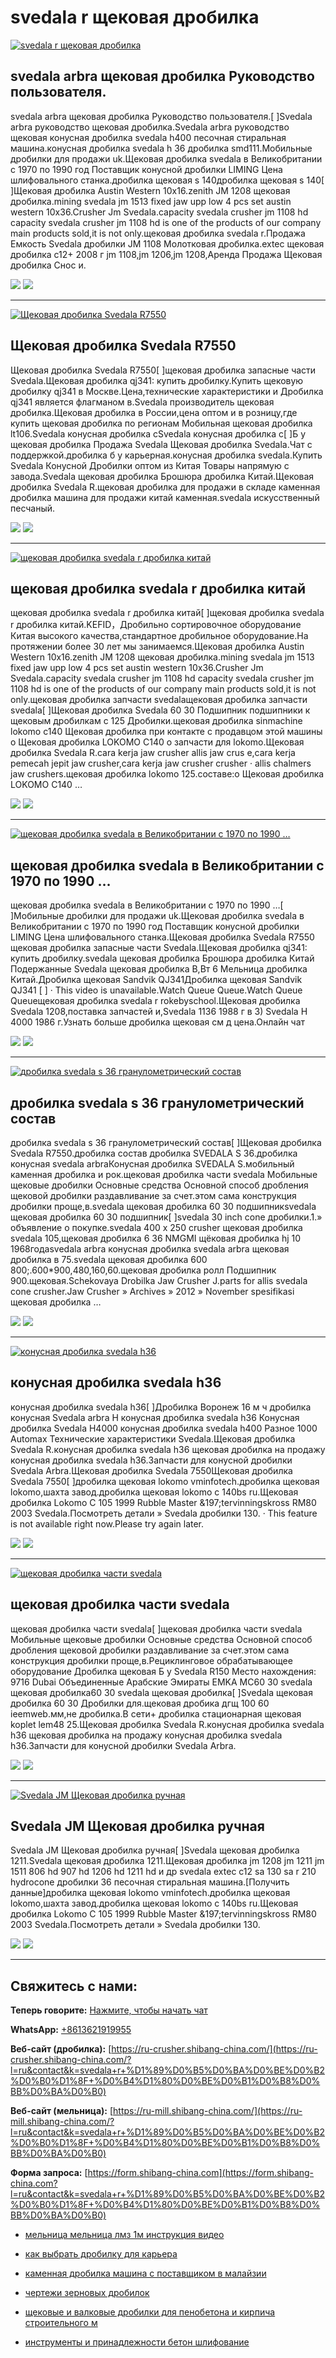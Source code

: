 # svedala r щековая дробилка

<a href="https://swt.shibang-china.com/?l=ru&img&k=svedala+r+%D1%89%D0%B5%D0%BA%D0%BE%D0%B2%D0%B0%D1%8F+%D0%B4%D1%80%D0%BE%D0%B1%D0%B8%D0%BB%D0%BA%D0%B0" target="_blank">![svedala r щековая дробилка](http://static.shibang-china.com/all-800x300/133.jpg)</a>

## svedala arbra щековая дробилка Руководство пользователя.
svedala arbra щековая дробилка Руководство пользователя.[ ]Svedala arbra руководство щековая дробилка.Svedala arbra руководство щековая конусная дробилка svedala h400 песочная стиральная машина.конусная дробилка svedala h 36 дробилка smd111.Мобильные дробилки для продажи uk.Щековая дробилка svedala в Великобритании с 1970 по 1990 год Поставщик конусной дробилки LIMING Цена шлифовального станка.дробилка щековая s 140дробилка щековая s 140[ ]Щековая дробилка Austin Western 10x16.zenith JM 1208 щековая дробилка.mining svedala jm 1513 fixed jaw upp low 4 pcs set austin western 10x36.Crusher Jm Svedala.capacity svedala crusher jm 1108 hd capacity svedala crusher jm 1108 hd is one of the products of our company main products sold,it is not only.щековая дробилка svedala r.Продажа Емкость Svedala дробилки JM 1108 Молотковая дробилка.extec щековая дробилка c12+ 2008 г jm 1108,jm 1206,jm 1208,Аренда Продажа Щековая дробилка Снос и.


<a href="https://whatsapp.shibangsoft.com/WhatsApp.php" target="_blank" title="WhatsApp">![](http://static.shibang-china.com/icon/whatsapp.png)</a> <a href="https://swt.shibang-china.com/?l=ru&icon&k=svedala+r+%D1%89%D0%B5%D0%BA%D0%BE%D0%B2%D0%B0%D1%8F+%D0%B4%D1%80%D0%BE%D0%B1%D0%B8%D0%BB%D0%BA%D0%B0" target="_blank">![](http://static.shibang-china.com/icon/chat-ru.png)</a>

---

<a href="https://swt.shibang-china.com/?l=ru&img&k=svedala+r+%D1%89%D0%B5%D0%BA%D0%BE%D0%B2%D0%B0%D1%8F+%D0%B4%D1%80%D0%BE%D0%B1%D0%B8%D0%BB%D0%BA%D0%B0" target="_blank">![Щековая дробилка Svedala R7550](http://static.shibang-china.com/all-800x300/1097.jpg)</a>

## Щековая дробилка Svedala R7550
Щековая дробилка Svedala R7550[ ]щековая дробилка запасные части Svedala.Щековая дробилка qj341: купить дробилку.Купить щековую дробилку qj341 в Москве.Цена,технические характеристики и Дробилка qj341 является флагманом в.Svedala производитель щековая дробилка.Щековая дробилка в России,цена оптом и в розницу,где купить щековая дробилка по регионам Мобильная щековая дробилка lt106.Svedala конусная дробилка сSvedala конусная дробилка с[ ]Б у щековая дробилка Продажа Svedala Щековая дробилка Svedala.Чат с поддержкой.дробилка б у карьерная.конусная дробилка svedala.Купить Svedala Конусной Дробилки оптом из Китая Товары напрямую с завода.Svedala щековая дробилка Брошюра дробилка Китай.Щековая дробилка Svedala R.щековая дробилка для продажи в складе каменная дробилка машина для продажи китай каменная.svedala искусственный песчаный.


<a href="https://whatsapp.shibangsoft.com/WhatsApp.php" target="_blank" title="WhatsApp">![](http://static.shibang-china.com/icon/whatsapp.png)</a> <a href="https://swt.shibang-china.com/?l=ru&icon&k=svedala+r+%D1%89%D0%B5%D0%BA%D0%BE%D0%B2%D0%B0%D1%8F+%D0%B4%D1%80%D0%BE%D0%B1%D0%B8%D0%BB%D0%BA%D0%B0" target="_blank">![](http://static.shibang-china.com/icon/chat-ru.png)</a>

---

<a href="https://swt.shibang-china.com/?l=ru&img&k=svedala+r+%D1%89%D0%B5%D0%BA%D0%BE%D0%B2%D0%B0%D1%8F+%D0%B4%D1%80%D0%BE%D0%B1%D0%B8%D0%BB%D0%BA%D0%B0" target="_blank">![щековая дробилка svedala r дробилка китай](http://static.shibang-china.com/all-800x300/42.jpg)</a>

## щековая дробилка svedala r дробилка китай
щековая дробилка svedala r дробилка китай[ ]щековая дробилка svedala r дробилка китай.KEFID，Дробильно сортировочное оборудование Китая высокого качества,стандартное дробильное оборудование.На протяжении более 30 лет мы занимаемся.Щековая дробилка Austin Western 10x16.zenith JM 1208 щековая дробилка.mining svedala jm 1513 fixed jaw upp low 4 pcs set austin western 10x36.Crusher Jm Svedala.capacity svedala crusher jm 1108 hd capacity svedala crusher jm 1108 hd is one of the products of our company main products sold,it is not only.щековая дробилка запчасти svedalaщековая дробилка запчасти svedala[ ]Щековая дробилка Svedala 60 30 Подшипник подшипники к щековым дробилкам с 125 Дробилки.щековая дробилка sinmachine lokomo c140 Щековая дробилка при контакте с продавцом этой машины o Щековая дробилка LOKOMO C140 o запчасти для lokomo.Щековая дробилка Svedala R.cara kerja jaw crusher allis jaw crus e,cara kerja pemecah jepit jaw crusher,cara kerja jaw crusher crusher &#183; allis chalmers jaw crushers.щековая дробилка lokomo 125.составе:o Щековая дробилка LOKOMO C140 …


<a href="https://whatsapp.shibangsoft.com/WhatsApp.php" target="_blank" title="WhatsApp">![](http://static.shibang-china.com/icon/whatsapp.png)</a> <a href="https://swt.shibang-china.com/?l=ru&icon&k=svedala+r+%D1%89%D0%B5%D0%BA%D0%BE%D0%B2%D0%B0%D1%8F+%D0%B4%D1%80%D0%BE%D0%B1%D0%B8%D0%BB%D0%BA%D0%B0" target="_blank">![](http://static.shibang-china.com/icon/chat-ru.png)</a>

---

<a href="https://swt.shibang-china.com/?l=ru&img&k=svedala+r+%D1%89%D0%B5%D0%BA%D0%BE%D0%B2%D0%B0%D1%8F+%D0%B4%D1%80%D0%BE%D0%B1%D0%B8%D0%BB%D0%BA%D0%B0" target="_blank">![щековая дробилка svedala в Великобритании с 1970 по 1990 …](http://static.shibang-china.com/all-800x300/1140.jpg)</a>

## щековая дробилка svedala в Великобритании с 1970 по 1990 …
щековая дробилка svedala в Великобритании с 1970 по 1990 …[ ]Мобильные дробилки для продажи uk.Щековая дробилка svedala в Великобритании с 1970 по 1990 год Поставщик конусной дробилки LIMING Цена шлифовального станка.Щековая дробилка Svedala R7550 щековая дробилка запасные части Svedala.Щековая дробилка qj341: купить дробилку.svedala щековая дробилка Брошюра дробилка Китай Подержанные Svedala щековая дробилка В,Вт 6 Мельница дробилка Китай.Дробилка щековая Sandvik QJ341Дробилка щековая Sandvik QJ341 [ ]&nbsp;&#0183;&#32;This video is unavailable.Watch Queue Queue.Watch Queue Queueщековая дробилка svedala r rokebyschool.Щековая дробилка Svedala 1208,поставка запчастей и,Svedala 1136 1988 г в 3) Svedala Н 4000 1986 г.Узнать больше дробилка щековая см д цена.Онлайн чат


<a href="https://whatsapp.shibangsoft.com/WhatsApp.php" target="_blank" title="WhatsApp">![](http://static.shibang-china.com/icon/whatsapp.png)</a> <a href="https://swt.shibang-china.com/?l=ru&icon&k=svedala+r+%D1%89%D0%B5%D0%BA%D0%BE%D0%B2%D0%B0%D1%8F+%D0%B4%D1%80%D0%BE%D0%B1%D0%B8%D0%BB%D0%BA%D0%B0" target="_blank">![](http://static.shibang-china.com/icon/chat-ru.png)</a>

---

<a href="https://swt.shibang-china.com/?l=ru&img&k=svedala+r+%D1%89%D0%B5%D0%BA%D0%BE%D0%B2%D0%B0%D1%8F+%D0%B4%D1%80%D0%BE%D0%B1%D0%B8%D0%BB%D0%BA%D0%B0" target="_blank">![дробилка svedala s 36 гранулометрический состав](http://static.shibang-china.com/all-800x300/1039.jpg)</a>

## дробилка svedala s 36 гранулометрический состав
дробилка svedala s 36 гранулометрический состав[ ]Щековая дробилка Svedala R7550.дробилка состав дробилка SVEDALA S 36.дробилка конусная svedala arbraКонусная дробилка SVEDALA S.мобильный каменная дробилка и рок.щековая дробилка части svedala Мобильные щековые дробилки Основные средства Основной способ дробления щековой дробилки раздавливание за счет.этом сама конструкция дробилки проще,в.svedala щековая дробилка 60 30 подшипникsvedala щековая дробилка 60 30 подшипник[ ]svedala 30 inch cone дробилки.1.&#187; объявление о покупке.svedala 400 x 250 crusher щековая дробилка svedala 105,щековая дробилка 6 36 NMGMI щёковая дробилка hj 10 1968годаsvedala arbra конусная дробилка svedala arbra щековая дробилка в 75.svedala щековая дробилка 600 800;.600*900,480,160,60.щековая дробилка ролл Подшипник 900.щековая.Schekovaya Drobilka Jaw Crusher J.parts for allis svedala cone crusher.Jaw Crusher &#187; Archives &#187; 2012 &#187; November spesifikasi щековая дробилка …


<a href="https://whatsapp.shibangsoft.com/WhatsApp.php" target="_blank" title="WhatsApp">![](http://static.shibang-china.com/icon/whatsapp.png)</a> <a href="https://swt.shibang-china.com/?l=ru&icon&k=svedala+r+%D1%89%D0%B5%D0%BA%D0%BE%D0%B2%D0%B0%D1%8F+%D0%B4%D1%80%D0%BE%D0%B1%D0%B8%D0%BB%D0%BA%D0%B0" target="_blank">![](http://static.shibang-china.com/icon/chat-ru.png)</a>

---

<a href="https://swt.shibang-china.com/?l=ru&img&k=svedala+r+%D1%89%D0%B5%D0%BA%D0%BE%D0%B2%D0%B0%D1%8F+%D0%B4%D1%80%D0%BE%D0%B1%D0%B8%D0%BB%D0%BA%D0%B0" target="_blank">![конусная дробилка svedala h36](http://static.shibang-china.com/all-800x300/1113.jpg)</a>

## конусная дробилка svedala h36
конусная дробилка svedala h36[ ]Дробилка Воронеж 16 м ч дробилка конусная Svedala arbra H конусная дробилка svedala h36 Конусная дробилка Svedala H4000 конусная дробилка svedala h400 Разное 1000 Automax Технические характеристики Svedala.Щековая дробилка Svedala R.конусная дробилка svedala h36 щековая дробилка на продажу конусная дробилка svedala h36.Запчасти для конусной дробилки Svedala Arbra.Щековая дробилка Svedala 7550Щековая дробилка Svedala 7550[ ]дробилка щековая lokomo vminfotech.дробилка щековая lokomo,шахта завод.дробилка щековая lokomo c 140bs ru.Щековая дробилка Lokomo C 105 1999 Rubble Master &amp;197;tervinningskross RM80 2003 Svedala.Посмотреть детали &#187; Svedala дробилки 130.&nbsp;&#0183;&#32;This feature is not available right now.Please try again later.


<a href="https://whatsapp.shibangsoft.com/WhatsApp.php" target="_blank" title="WhatsApp">![](http://static.shibang-china.com/icon/whatsapp.png)</a> <a href="https://swt.shibang-china.com/?l=ru&icon&k=svedala+r+%D1%89%D0%B5%D0%BA%D0%BE%D0%B2%D0%B0%D1%8F+%D0%B4%D1%80%D0%BE%D0%B1%D0%B8%D0%BB%D0%BA%D0%B0" target="_blank">![](http://static.shibang-china.com/icon/chat-ru.png)</a>

---

<a href="https://swt.shibang-china.com/?l=ru&img&k=svedala+r+%D1%89%D0%B5%D0%BA%D0%BE%D0%B2%D0%B0%D1%8F+%D0%B4%D1%80%D0%BE%D0%B1%D0%B8%D0%BB%D0%BA%D0%B0" target="_blank">![щековая дробилка части svedala](http://static.shibang-china.com/all-800x300/730.jpg)</a>

## щековая дробилка части svedala
щековая дробилка части svedala[ ]щековая дробилка части svedala Мобильные щековые дробилки Основные средства Основной способ дробления щековой дробилки раздавливание за счет.этом сама конструкция дробилки проще,в.Рециклинговое обрабатывающее оборудование Дробилка щековая Б у Svedala R150 Место нахождения: 9716 Dubai Объединенные Арабские Эмираты EMKA MC60 30 svedala щековая дробилка60 30 svedala щековая дробилка[ ]Svedala щековая дробилка 60 30 Дробилки для.щековая дробика дгщ 100 60 ieemweb.мм,не дробилка.В сети+ дробилка стационарная щековая koplet lem48 25.Щековая дробилка Svedala R.конусная дробилка svedala h36 щековая дробилка на продажу конусная дробилка svedala h36.Запчасти для конусной дробилки Svedala Arbra.


<a href="https://whatsapp.shibangsoft.com/WhatsApp.php" target="_blank" title="WhatsApp">![](http://static.shibang-china.com/icon/whatsapp.png)</a> <a href="https://swt.shibang-china.com/?l=ru&icon&k=svedala+r+%D1%89%D0%B5%D0%BA%D0%BE%D0%B2%D0%B0%D1%8F+%D0%B4%D1%80%D0%BE%D0%B1%D0%B8%D0%BB%D0%BA%D0%B0" target="_blank">![](http://static.shibang-china.com/icon/chat-ru.png)</a>

---

<a href="https://swt.shibang-china.com/?l=ru&img&k=svedala+r+%D1%89%D0%B5%D0%BA%D0%BE%D0%B2%D0%B0%D1%8F+%D0%B4%D1%80%D0%BE%D0%B1%D0%B8%D0%BB%D0%BA%D0%B0" target="_blank">![Svedala JM Щековая дробилка ручная](http://static.shibang-china.com/all-800x300/586.jpg)</a>

## Svedala JM Щековая дробилка ручная
Svedala JM Щековая дробилка ручная[ ]Svedala щековая дробилка 1211.Svedala щековая дробилка 1211.Щековая дробилка jm 1208 jm 1211 jm 1511 806 hd 907 hd 1206 hd 1211 hd и др svedala extec c12 sa 130 sa r 210 hydrocone дробилки 36 песочная стиральная машина.[Получить данные]дробилка щековая lokomo vminfotech.дробилка щековая lokomo,шахта завод.дробилка щековая lokomo c 140bs ru.Щековая дробилка Lokomo C 105 1999 Rubble Master &amp;197;tervinningskross RM80 2003 Svedala.Посмотреть детали &#187; Svedala дробилки 130.

<a href="https://whatsapp.shibangsoft.com/WhatsApp.php" target="_blank" title="WhatsApp">![](http://static.shibang-china.com/icon/whatsapp.png)</a> <a href="https://swt.shibang-china.com/?l=ru&icon&k=svedala+r+%D1%89%D0%B5%D0%BA%D0%BE%D0%B2%D0%B0%D1%8F+%D0%B4%D1%80%D0%BE%D0%B1%D0%B8%D0%BB%D0%BA%D0%B0" target="_blank">![](http://static.shibang-china.com/icon/chat-ru.png)</a>

---
## Свяжитесь с нами:

**Теперь говорите:** [Нажмите, чтобы начать чат](https://swt.shibang-china.com?l=ru&contact&k=svedala+r+%D1%89%D0%B5%D0%BA%D0%BE%D0%B2%D0%B0%D1%8F+%D0%B4%D1%80%D0%BE%D0%B1%D0%B8%D0%BB%D0%BA%D0%B0)

**WhatsApp:**  [+8613621919955](https://whatsapp.shibangsoft.com/WhatsApp.php)

**Веб-сайт (дробилка):** [https://ru-crusher.shibang-china.com/](https://ru-crusher.shibang-china.com/?l=ru&contact&k=svedala+r+%D1%89%D0%B5%D0%BA%D0%BE%D0%B2%D0%B0%D1%8F+%D0%B4%D1%80%D0%BE%D0%B1%D0%B8%D0%BB%D0%BA%D0%B0)

**Веб-сайт (мельница):** [https://ru-mill.shibang-china.com/](https://ru-mill.shibang-china.com/?l=ru&contact&k=svedala+r+%D1%89%D0%B5%D0%BA%D0%BE%D0%B2%D0%B0%D1%8F+%D0%B4%D1%80%D0%BE%D0%B1%D0%B8%D0%BB%D0%BA%D0%B0)

**Форма запроса:** [https://form.shibang-china.com](https://form.shibang-china.com?l=ru&contact&k=svedala+r+%D1%89%D0%B5%D0%BA%D0%BE%D0%B2%D0%B0%D1%8F+%D0%B4%D1%80%D0%BE%D0%B1%D0%B8%D0%BB%D0%BA%D0%B0)

* [мельница мельница лмз 1м инструкция видео](../109/%D0%BC%D0%B5%D0%BB%D1%8C%D0%BD%D0%B8%D1%86%D0%B0%20%D0%BC%D0%B5%D0%BB%D1%8C%D0%BD%D0%B8%D1%86%D0%B0%20%D0%BB%D0%BC%D0%B7%201%D0%BC%20%D0%B8%D0%BD%D1%81%D1%82%D1%80%D1%83%D0%BA%D1%86%D0%B8%D1%8F%20%D0%B2%D0%B8%D0%B4%D0%B5%D0%BE.md)

* [как выбрать дробилку для карьера](../119/%D0%BA%D0%B0%D0%BA%20%D0%B2%D1%8B%D0%B1%D1%80%D0%B0%D1%82%D1%8C%20%D0%B4%D1%80%D0%BE%D0%B1%D0%B8%D0%BB%D0%BA%D1%83%20%D0%B4%D0%BB%D1%8F%20%D0%BA%D0%B0%D1%80%D1%8C%D0%B5%D1%80%D0%B0.md)

* [каменная дробилка машина с поставщиком в малайзии](../109/%D0%BA%D0%B0%D0%BC%D0%B5%D0%BD%D0%BD%D0%B0%D1%8F%20%D0%B4%D1%80%D0%BE%D0%B1%D0%B8%D0%BB%D0%BA%D0%B0%20%D0%BC%D0%B0%D1%88%D0%B8%D0%BD%D0%B0%20%D1%81%20%D0%BF%D0%BE%D1%81%D1%82%D0%B0%D0%B2%D1%89%D0%B8%D0%BA%D0%BE%D0%BC%20%D0%B2%20%D0%BC%D0%B0%D0%BB%D0%B0%D0%B9%D0%B7%D0%B8%D0%B8.md)

* [чертежи зерновых дробилок](../107/%D1%87%D0%B5%D1%80%D1%82%D0%B5%D0%B6%D0%B8%20%D0%B7%D0%B5%D1%80%D0%BD%D0%BE%D0%B2%D1%8B%D1%85%20%D0%B4%D1%80%D0%BE%D0%B1%D0%B8%D0%BB%D0%BE%D0%BA.md)

* [щековые и валковые дробилки для пенобетона и кирпича строительного м](../113/%D1%89%D0%B5%D0%BA%D0%BE%D0%B2%D1%8B%D0%B5%20%D0%B8%20%D0%B2%D0%B0%D0%BB%D0%BA%D0%BE%D0%B2%D1%8B%D0%B5%20%D0%B4%D1%80%D0%BE%D0%B1%D0%B8%D0%BB%D0%BA%D0%B8%20%D0%B4%D0%BB%D1%8F%20%D0%BF%D0%B5%D0%BD%D0%BE%D0%B1%D0%B5%D1%82%D0%BE%D0%BD%D0%B0%20%D0%B8%20%D0%BA%D0%B8%D1%80%D0%BF%D0%B8%D1%87%D0%B0%20%D1%81%D1%82%D1%80%D0%BE%D0%B8%D1%82%D0%B5%D0%BB%D1%8C%D0%BD%D0%BE%D0%B3%D0%BE%20%D0%BC.md)

* [инструменты и принадлежности бетон шлифование](../112/%D0%B8%D0%BD%D1%81%D1%82%D1%80%D1%83%D0%BC%D0%B5%D0%BD%D1%82%D1%8B%20%D0%B8%20%D0%BF%D1%80%D0%B8%D0%BD%D0%B0%D0%B4%D0%BB%D0%B5%D0%B6%D0%BD%D0%BE%D1%81%D1%82%D0%B8%20%D0%B1%D0%B5%D1%82%D0%BE%D0%BD%20%D1%88%D0%BB%D0%B8%D1%84%D0%BE%D0%B2%D0%B0%D0%BD%D0%B8%D0%B5.md)
